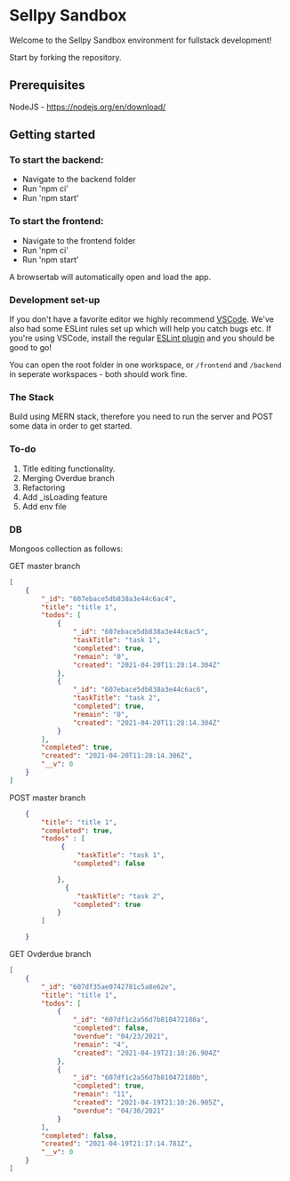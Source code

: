 # Sellpy Sandbox

Welcome to the Sellpy Sandbox environment for fullstack development!

Start by forking the repository.

## Prerequisites

NodeJS - https://nodejs.org/en/download/

## Getting started

### To start the backend:

 - Navigate to the backend folder
 - Run 'npm ci'
 - Run 'npm start'

### To start the frontend:

 - Navigate to the frontend folder
 - Run 'npm ci'
 - Run 'npm start'

 A browsertab will automatically open and load the app.

### Development set-up
If you don't have a favorite editor we highly recommend [VSCode](https://code.visualstudio.com). We've also had some ESLint rules set up which will help you catch bugs etc. If you're using VSCode, install the regular [ESLint plugin](https://marketplace.visualstudio.com/items?itemName=dbaeumer.vscode-eslint) and you should be good to go!

You can open the root folder in one workspace, or `/frontend` and `/backend` in seperate workspaces - both should work fine.

### The Stack
Build using MERN stack, therefore you need to run the server and POST some data in order to get started. 

### To-do 
1. Title editing functionality.
2. Merging Overdue branch 
3. Refactoring
4. Add _isLoading feature 
5. Add env file


### DB
Mongoos collection as follows:    


GET master branch
```json
[
    {
        "_id": "607ebace5db838a3e44c6ac4",
        "title": "title 1",
        "todos": [
            {
                "_id": "607ebace5db838a3e44c6ac5",
                "taskTitle": "task 1",
                "completed": true,
                "remain": "0",
                "created": "2021-04-20T11:28:14.304Z"
            },
            {
                "_id": "607ebace5db838a3e44c6ac6",
                "taskTitle": "task 2",
                "completed": true,
                "remain": "0",
                "created": "2021-04-20T11:28:14.304Z"
            }
        ],
        "completed": true,
        "created": "2021-04-20T11:28:14.306Z",
        "__v": 0
    }
]
```

POST master branch
```json
    {
        "title": "title 1",
        "completed": true,
        "todos" : [
             {
                 "taskTitle": "task 1",
                "completed": false

            },
              {
                 "taskTitle": "task 2",
                "completed": true
            }
        ]

    }
```


GET Ovderdue branch
```json
[
    {
        "_id": "607df35ae0742781c5a8e62e",
        "title": "title 1",
        "todos": [
            {
                "_id": "607df1c2a56d7b810472180a",
                "completed": false,
                "overdue": "04/23/2021",
                "remain": "4",
                "created": "2021-04-19T21:10:26.904Z"
            },
            {
                "_id": "607df1c2a56d7b810472180b",
                "completed": true,
                "remain": "11",
                "created": "2021-04-19T21:10:26.905Z",
                "overdue": "04/30/2021"
            }
        ],
        "completed": false,
        "created": "2021-04-19T21:17:14.781Z",
        "__v": 0
    }
]
```